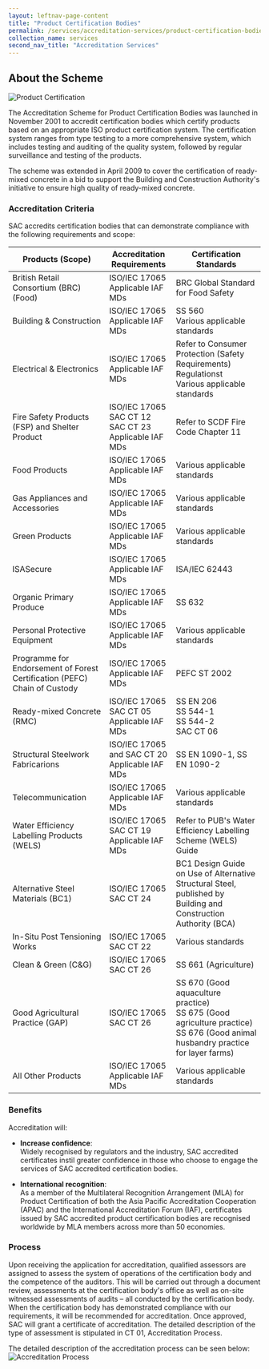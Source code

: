 ```yaml
---
layout: leftnav-page-content
title: "Product Certification Bodies"
permalink: /services/accreditation-services/product-certification-bodies
collection_name: services
second_nav_title: "Accreditation Services"
---
```


## About the Scheme

![Product Certification](/images/services/product-certification-accreditation.jpg)

The Accreditation Scheme for Product Certification Bodies was launched in November 2001 to accredit certification bodies which certify products based on an appropriate ISO product certification system. The certification system ranges from type testing to a more
comprehensive system, which includes testing and auditing of the quality system, followed by regular surveillance and testing of the products. 

The scheme was extended in April 2009 to cover the certification of ready-mixed concrete in a bid to support the Building and Construction Authority's initiative to ensure high quality of ready-mixed concrete.

### Accreditation Criteria

SAC accredits certification bodies that can demonstrate compliance with the following requirements and scope:

| Products (Scope) | Accreditation Requirements | Certification Standards |
|------------------|----------------------------|-------------------------|
| British Retail Consortium (BRC) (Food) | ISO/IEC 17065<br/>Applicable IAF MDs | BRC Global Standard for Food Safety |
| Building & Construction | ISO/IEC 17065<br/>Applicable IAF MDs | SS 560<br/>Various applicable standards |
| Electrical & Electronics | ISO/IEC 17065<br/>Applicable IAF MDs | Refer to Consumer Protection (Safety Requirements) Regulationst<br/>Various applicable standards |
| Fire Safety Products (FSP) and Shelter Product | ISO/IEC 17065<br/>SAC CT 12<br/>SAC CT 23<br/>Applicable IAF MDs | Refer to SCDF Fire Code Chapter 11 |
| Food Products | ISO/IEC 17065<br/>Applicable IAF MDs | Various applicable standards |
| Gas Appliances and Accessories | ISO/IEC 17065<br/>Applicable IAF MDs | Various applicable standards |
| Green Products | ISO/IEC 17065<br/>Applicable IAF MDs | Various applicable standards |
| ISASecure | ISO/IEC 17065<br/>Applicable IAF MDs | ISA/IEC 62443 |
| Organic Primary Produce | ISO/IEC 17065<br/>Applicable IAF MDs | SS 632 |
| Personal Protective Equipment | ISO/IEC 17065<br/>Applicable IAF MDs | Various applicable standards |
| Programme for Endorsement of Forest Certification (PEFC) Chain of Custody | ISO/IEC 17065<br/>Applicable IAF MDs | PEFC ST 2002 |
| Ready-mixed Concrete (RMC) | ISO/IEC 17065<br/>SAC CT 05<br/>Applicable IAF MDs | SS EN 206<br/>SS 544-1<br/>SS 544-2<br/>SAC CT 06 | 
| Structural Steelwork Fabricarions | ISO/IEC 17065 and SAC CT 20<br/>Applicable IAF MDs | SS EN 1090-1, SS EN 1090-2 |
| Telecommunication | ISO/IEC 17065<br/>Applicable IAF MDs | Various applicable standards |
| Water Efficiency Labelling Products (WELS) | ISO/IEC 17065<br/>SAC CT 19<br/>Applicable IAF MDs | Refer to PUB's Water Efficiency Labelling Scheme (WELS) Guide |
| Alternative Steel Materials (BC1) | ISO/IEC 17065<br/>SAC CT 24 | BC1 Design Guide on Use of Alternative Structural Steel, published by Building and Construction Authority (BCA) |
| In-Situ Post Tensioning Works | ISO/IEC 17065<br/>SAC CT 22 | Various standards |
| Clean & Green (C&G) | ISO/IEC 17065<br/>SAC CT 26 | SS 661 (Agriculture) | 
| Good Agricultural Practice (GAP) | ISO/IEC 17065<br/>SAC CT 26 | SS 670 (Good aquaculture practice)<br/>SS 675 (Good agriculture practice)<br/>SS 676 (Good animal husbandry practice for layer farms) | 
| All Other Products | ISO/IEC 17065<br/>Applicable IAF MDs | Various applicable standards |


### Benefits
Accreditation will:

* **Increase confidence**:  
Widely recognised by regulators and the industry, SAC accredited certificates instil greater confidence in those who choose to engage the services of SAC accredited certification bodies. 

* **International recognition**:  
As a member of the Multilateral Recognition Arrangement (MLA) for Product Certification of both the Asia Pacific Accreditation Cooperation (APAC) and the International Accreditation Forum (IAF), certificates issued by SAC accredited product certification bodies are recognised worldwide by MLA members across more than 50 economies.

### Process
Upon receiving the application for accreditation, qualified assessors are assigned to assess the system of operations of the certification body and the competence of the auditors. This will be carried out through a document review, assessments at the certification body's office as well as on-site witnessed assessments of audits – all conducted by the certification body. When the certification body has demonstrated compliance with our requirements, it will be recommended for accreditation. Once approved, SAC will grant a certificate of accreditation. The detailed description of the type of assessment is stipulated in CT 01, Accreditation Process. 

The detailed description of the accreditation process can be seen below:  
![Accreditation Process](/images/services/sac-accreditation-process-flowchart.jpg) 
